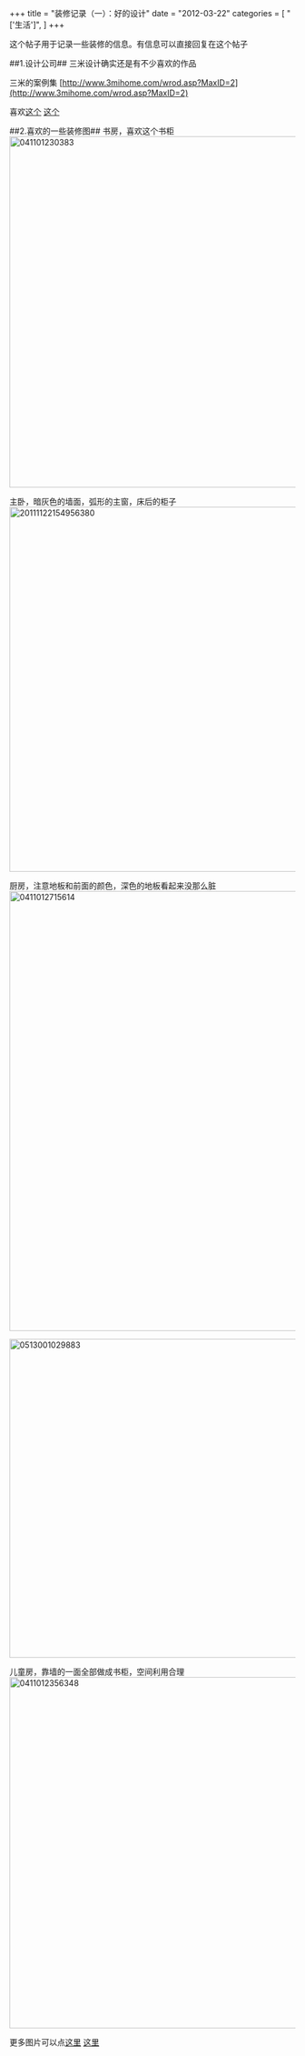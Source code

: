 +++
title = "装修记录（一）：好的设计"
date = "2012-03-22"
categories = [
"['生活']",
]
+++

这个帖子用于记录一些装修的信息。有信息可以直接回复在这个帖子

##1.设计公司##
三米设计确实还是有不少喜欢的作品

三米的案例集 [http://www.3mihome.com/wrod.asp?MaxID=2](http://www.3mihome.com/wrod.asp?MaxID=2)

喜欢[这个](http://www.3mihome.com/wrodmore.asp?ID=302) [这个](http://www.3mihome.com/wrodmore.asp?ID=309 )


##2.喜欢的一些装修图##
书房，喜欢这个书柜
<a href="http://www.flickr.com/photos/78243932@N04/7005592715/" title="Flickr 上 mikechen163 的 041101230383"><img src="http://farm7.staticflickr.com/6094/7005592715_65b58fed77_b.jpg" width="809" height="618" alt="041101230383"></a>

主卧，暗灰色的墙面，弧形的主窗，床后的柜子
<a href="http://www.flickr.com/photos/78243932@N04/6859474194/" title="Flickr 上 mikechen163 的 20111122154956380"><img src="http://farm8.staticflickr.com/7101/6859474194_a59c904e27_b.jpg" width="700" height="642" alt="20111122154956380"></a>

厨房，注意地板和前面的颜色，深色的地板看起来没那么脏
<a href="http://www.flickr.com/photos/78243932@N04/6859473176/" title="Flickr 上 mikechen163 的 0411012715614"><img src="http://farm7.staticflickr.com/6048/6859473176_f46b0595f3_b.jpg" width="640" height="774" alt="0411012715614"></a>

<a href="http://www.flickr.com/photos/78243932@N04/7005592131/" title="Flickr 上 mikechen163 的 0513001029883"><img src="http://farm7.staticflickr.com/6091/7005592131_39b48d4a1c_b.jpg" width="900" height="561" alt="0513001029883"></a>


儿童房，靠墙的一面全部做成书柜，空间利用合理
<a href="http://www.flickr.com/photos/78243932@N04/6859473090/" title="Flickr 上 mikechen163 的 0411012356348"><img src="http://farm8.staticflickr.com/7239/6859473090_7826b0002e_b.jpg" width="774" height="618" alt="0411012356348"></a>

更多图片可以点[这里](http://www.flickr.com/photos/78243932@N04/page1/) [这里](http://www.flickr.com/photos/78243932@N04/page2/)
